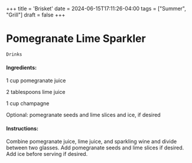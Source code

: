 +++
title = 'Brisket'
date = 2024-06-15T17:11:26-04:00
tags = ["Summer", "Grill"]
draft = false
+++
# Pomegranate Lime Sparkler

`Drinks`

#### **Ingredients:**

1 cup pomegranate juice

2 tablespoons lime juice

1 cup champagne

Optional: pomegranate seeds and lime slices and ice, if desired 

#### **Instructions:**

Combine pomegranate juice, lime juice, and sparkling wine and divide between two glasses. Add pomegranate seeds and lime slices if desired. Add ice before serving if desired.
